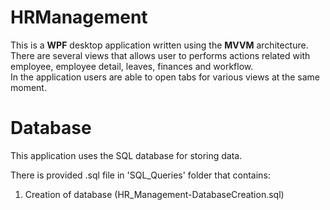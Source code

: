 # HRManagement
This is a <b>WPF</b> desktop application written using the <b>MVVM</b> architecture.<br>
There are several views that allows user to performs actions related with employee, employee detail, leaves, finances and workflow.<br>
In the application users are able to open tabs for various views at the same moment.

# Database
This application uses the SQL database for storing data.

There is provided .sql file in 'SQL_Queries' folder that contains:
1. Creation of database (HR_Management-DatabaseCreation.sql)

